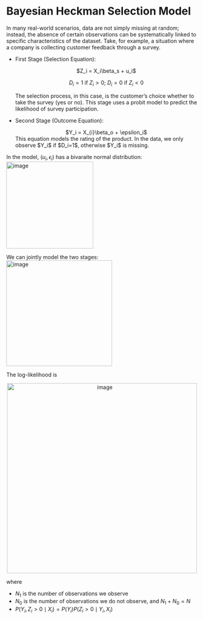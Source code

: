 # Bayesian Heckman Selection Model

In many real-world scenarios, data are not simply missing at random; instead, the absence of certain observations can be systematically linked to specific characteristics of the dataset. Take, for example, a situation where a company is collecting customer feedback through a survey. 

- First Stage (Selection Equation):
  <div align="center">
  $Z_i = X_i\beta_s + u_i$

  $D_i = 1$ if $Z_i >0$; $D_i = 0$ if $Z_i <0$
  </div> 
  The selection process, in this case, is the customer’s choice whether to take the survey (yes or no). This stage uses a probit model to predict the likelihood of survey participation. 

- Second Stage (Outcome Equation):
  <div align="center">
   $Y_i = X_{i}\beta_o + \epsilon_i$
  </div> 
  This equation models the rating of the product. In the data, we only observe $Y_i$ if $D_i=1$, otherwise $Y_i$ is missing.

In the model, $(u_i,\epsilon_i)$ has a bivaraite normal distribution:  <img width="229" alt="image" src="https://github.com/user-attachments/assets/e93355a5-a90c-411c-84ad-f2df5d5ae12c">

We can jointly model the two stages:
<img width="279" alt="image" src="https://github.com/user-attachments/assets/1a8d94ed-5725-41a3-a5ee-e483ae6c1330">

The log-likelihood is

<div align="center">
<img width="501" alt="image" src="https://github.com/user-attachments/assets/763ab235-be9a-41fb-b167-ba31cdd7d8a8">
</div> 

where
- $N_1$ is the number of observations we observe 
- $N_0$ is the number of observations we do not observe, and $N_1 + N_0 = N$
- $P(Y_i,Z_i>0 \mid X_i) = P(Y_i)P(Z_i>0\mid Y_i,X_i)$







